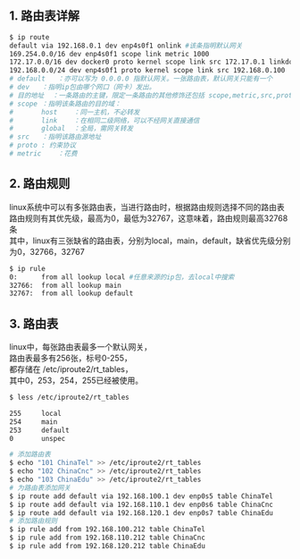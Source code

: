 ## 1. 路由表详解
```sh
$ ip route
default via 192.168.0.1 dev enp4s0f1 onlink #该条指明默认网关
169.254.0.0/16 dev enp4s0f1 scope link metric 1000 
172.17.0.0/16 dev docker0 proto kernel scope link src 172.17.0.1 linkdown 
192.168.0.0/24 dev enp4s0f1 proto kernel scope link src 192.168.0.100 
# default   ：亦可以写为 0.0.0.0 指默认网关。一张路由表，默认网关只能有一个
# dev   ：指明ip包由哪个网口（网卡）发出。
# 目的地址  ：一条路由的主键，限定一条路由的其他修饰还包括 scope,metric,src,proto等
# scope ：指明该条路由的目的域：
#       host    ：同一主机，不必转发
#       link    ：在相同二级网络，可以不经网关直接通信
#       global  ：全局，需网关转发
# src   ：指明该路由源地址
# proto : 约束协议
# metric    ：花费
```
## 2. 路由规则
linux系统中可以有多张路由表，当进行路由时，根据路由规则选择不同的路由表  
路由规则有其优先级，最高为0，最低为32767，这意味着，路由规则最高32768条    
其中，linux有三张缺省的路由表，分别为local，main，default，缺省优先级分别为0，32766，32767  
```sh
$ ip rule
0:      from all lookup local #任意来源的ip包，去local中搜索
32766:  from all lookup main
32767:  from all lookup default
```
## 3. 路由表
linux中，每张路由表最多一个默认网关，  
路由表最多有256张，标号0-255，    
都存储在 /etc/iproute2/rt_tables，    
其中0，253，254，255已经被使用。   
```sh
$ less /etc/iproute2/rt_tables

255     local
254     main
253     default
0       unspec

# 添加路由表
$ echo "101 ChinaTel" >> /etc/iproute2/rt_tables
$ echo "102 ChinaCnc" >> /etc/iproute2/rt_tables
$ echo "103 ChinaEdu" >> /etc/iproute2/rt_tables
# 为路由表添加网关
$ ip route add default via 192.168.100.1 dev enp0s5 table ChinaTel
$ ip route add default via 192.168.110.1 dev enp0s6 table ChinaCnc
$ ip route add default via 192.168.120.1 dev enp0s7 table ChinaEdu
# 添加路由规则
$ ip rule add from 192.168.100.212 table ChinaTel
$ ip rule add from 192.168.110.212 table ChinaCnc
$ ip rule add from 192.168.120.212 table ChinaEdu
```

